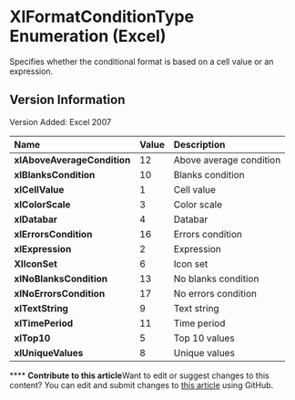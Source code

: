 
# XlFormatConditionType Enumeration (Excel)

Specifies whether the conditional format is based on a cell value or an expression.


## Version Information

Version Added: Excel 2007 



|**Name**|**Value**|**Description**|
|:-----|:-----|:-----|
| **xlAboveAverageCondition**|12|Above average condition|
| **xlBlanksCondition**|10|Blanks condition|
| **xlCellValue**|1|Cell value|
| **xlColorScale**|3|Color scale|
| **xlDatabar**|4|Databar|
| **xlErrorsCondition**|16|Errors condition|
| **xlExpression**|2|Expression|
| **XlIconSet**|6|Icon set|
| **xlNoBlanksCondition**|13|No blanks condition|
| **xlNoErrorsCondition**|17|No errors condition|
| **xlTextString**|9|Text string|
| **xlTimePeriod**|11|Time period|
| **xlTop10**|5|Top 10 values|
| **xlUniqueValues**|8|Unique values|

****   **Contribute to this article**Want to edit or suggest changes to this content? You can edit and submit changes to  [this article](https://github.com/jhershey00/VBA_Excel_Test/OpenXMLCon/articles/ae97c695-f56a-c9ee-91b0-dac413c93428.md) using GitHub.

